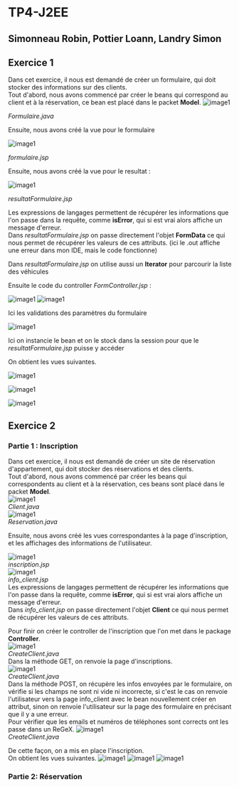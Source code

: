 # TP4-J2EE
## Simonneau Robin, Pottier Loann, Landry Simon

## **Exercice 1**
Dans cet exercice, il nous est demandé de créer un formulaire, qui doit stocker des informations sur des clients.  
Tout d'abord, nous avons commencé par créer le beans qui correspond au client et à la réservation, ce bean est placé dans le packet **Model**.
![image1](images/FormulaireBean.png)

*Formulaire.java*

Ensuite, nous avons créé la vue pour le formulaire


![image1](images/formulaireJSP-CODE.png)

*formulaire.jsp*

Ensuite, nous avons créé la vue pour le resultat :


![image1](images/resultFormulaireJSPCODE.png)

*resultatFormulaire.jsp*


Les expressions de langages permettent de récupérer les informations que l'on passe dans la requête, comme **isError**, qui si est vrai alors affiche un message d'erreur.  
Dans _resultatFormulaire.jsp_ on passe directement l'objet **FormData** ce qui nous permet de récupérer les valeurs de ces attributs.
(ici le .out affiche une erreur dans mon IDE, mais le code fonctionne)

Dans _resultatFormulaire.jsp_ on utilise aussi un **Iterator** pour parcourir la liste des véhicules

Ensuite le code du controller *FormController.jsp* :

![image1](images/FormControllerValidation.png)
![image1](images/FormulaireControllerValidation2.png)

Ici les validations des paramètres du formulaire


![image1](images/FormulaireControllerCreation.png)

Ici on instancie le bean et on le stock dans la session pour que le _resultatFormulaire.jsp_ puisse y accéder





On obtient les vues suivantes.


![image1](images/FormulaireJSP.png)

![image1](images/FormulaireErrorJSP.png)

![image1](images/resultFormulaireJSP.png)




## **Exercice 2**
### Partie 1 : Inscription
Dans cet exercice, il nous est demandé de créer un site de réservation d'appartement, qui doit stocker des réservations et des clients.  
Tout d'abord, nous avons commencé par créer les beans qui correspondents au client et à la réservation, ces beans sont placé dans le packet **Model**.  
![image1](images/clientBean.png)  
*Client.java*  
![image1](images/reservationBean.png)  
*Reservation.java*  

Ensuite, nous avons créé les vues correspondantes à la page d'inscription, et les affichages des informations de l'utilisateur.  

![image1](images/InscriptionJSP.png)  
*inscription.jsp*  
![image1](images/InfoClientsJSP.png)  
*info_client.jsp*  
Les expressions de langages permettent de récupérer les informations que l'on passe dans la requête, comme **isError**, qui si est vrai alors affiche un message d'erreur.  
Dans _info_client.jsp_ on passe directement l'objet **Client** ce qui nous permet de récupérer les valeurs de ces attributs.  
  
Pour finir on créer le controller de l'inscription que l'on met dans le package **Controller**.  
![image1](images/inscriptionGetController.png)  
*CreateClient.java*  
Dans la méthode GET, on renvoie la page d'inscriptions.  
![image1](images/inscriptionControllerPost.png)  
*CreateClient.java*  
Dans la méthode POST, on récupère les infos envoyées par le formulaire, on vérifie si les champs ne sont ni vide ni incorrecte, si c'est le cas on renvoie l'utilisateur vers la page info_client avec le bean nouvellement créer en attribut, sinon on renvoie l'utilisateur sur la page des formulaire en précisant que il y a une erreur.  
Pour vérifier que les emails et numéros de téléphones sont corrects ont les passe dans un ReGeX.
![image1](images/Regex.png)  
*CreateClient.java*  

De cette façon, on a mis en place l'inscription.  
On obtient les vues suivantes.
![image1](images/Inscription1.png)
![image1](images/Inscription2.png)
![image1](images/InscriptionR.png)



### Partie 2: Réservation
